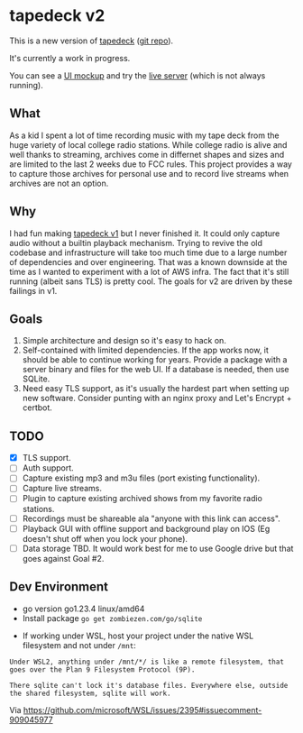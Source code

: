 # tapedeck v2
This is a new version of [tapedeck](http://tapedeck.us) ([git repo](https://github.com/jrnewton/tapedeck)).  

It's currently a work in progress.  

You can see a [UI mockup](https://jrnewton.github.io/tapedeck2/) and try the [live server](https://tapedeck.us) (which is not always running).

## What
As a kid I spent a lot of time recording music with my tape deck from the huge variety of local college radio stations.  While college radio is alive and well thanks to streaming, archives come in differnet shapes and sizes and are limited to the last 2 weeks due to FCC rules.  This project provides a way to capture those archives for personal use and to record live streams when archives are not an option. 

## Why
I had fun making [tapedeck v1](https://github.com/jrnewton/tapedeck) but I never finished it.  It could only capture audio without a builtin playback mechanism.  Trying to revive the old codebase and infrastructure will take too much time due to a large number of dependencies and over engineering.  That was a known downside at the time as I wanted to experiment with a lot of AWS infra.  The fact that it's still running (albeit sans TLS) is pretty cool.  The goals for v2 are driven by these failings in v1.

## Goals
1. Simple architecture and design so it's easy to hack on.
2. Self-contained with limited dependencies. If the app works now, it should be able to continue working for years. Provide a package with a server binary and files for the web UI. If a database is needed, then use SQLite.
3. Need easy TLS support, as it's usually the hardest part when setting up new software. Consider punting with an nginx proxy and Let's Encrypt + certbot.

## TODO
- [x] TLS support.
- [ ] Auth support.
- [ ] Capture existing mp3 and m3u files (port existing functionality).
- [ ] Capture live streams.
- [ ] Plugin to capture existing archived shows from my favorite radio stations.
- [ ] Recordings must be shareable ala "anyone with this link can access".
- [ ] Playback GUI with offline support and background play on IOS (Eg doesn't shut off when you lock your phone).
- [ ] Data storage TBD.  It would work best for me to use Google drive but that goes against Goal #2.

## Dev Environment
- go version go1.23.4 linux/amd64
- Install package ```go get zombiezen.com/go/sqlite```
* If working under WSL, host your project under the native WSL filesystem and not under `/mnt`:
```
Under WSL2, anything under /mnt/*/ is like a remote filesystem, that goes over the Plan 9 Filesystem Protocol (9P).

There sqlite can't lock it's database files. Everywhere else, outside the shared filesystem, sqlite will work.
```
Via https://github.com/microsoft/WSL/issues/2395#issuecomment-909045977
